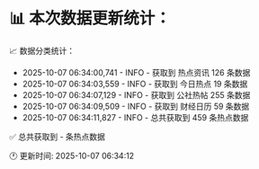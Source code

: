 📊 本次数据更新统计：
==========================

📈 数据分类统计：
- 2025-10-07 06:34:00,741 - INFO - 获取到 热点资讯 126 条数据
- 2025-10-07 06:34:03,559 - INFO - 获取到 今日热点 19 条数据
- 2025-10-07 06:34:07,129 - INFO - 获取到 公社热帖 255 条数据
- 2025-10-07 06:34:09,509 - INFO - 获取到 财经日历 59 条数据
- 2025-10-07 06:34:11,827 - INFO - 总共获取到 459 条热点数据

✅ 总共获取到 - 条热点数据

🕐 更新时间: 2025-10-07 06:34:12
